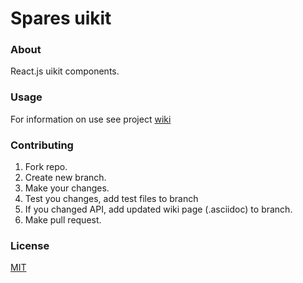 # Spares uikit

### About

React.js uikit components. 

### Usage

For information on use see project [wiki](https://github.com/korchemkin/spares/wiki)

### Contributing

1. Fork repo.
2. Create new branch.
3. Make your changes.
4. Test you changes, add test files to branch
5. If you changed API, add updated wiki page (.asciidoc) to branch.
6. Make pull request.

### License

[MIT](https://github.com/korchemkin/spares/wiki/License)
